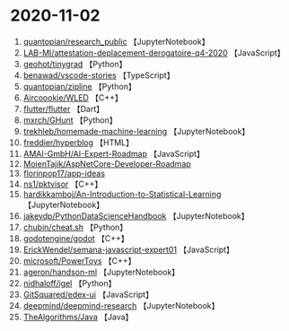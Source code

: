 # 2020-11-02

1. [quantopian/research_public](https://github.com/quantopian/research_public) 【JupyterNotebook】
2. [LAB-MI/attestation-deplacement-derogatoire-q4-2020](https://github.com/LAB-MI/attestation-deplacement-derogatoire-q4-2020) 【JavaScript】
3. [geohot/tinygrad](https://github.com/geohot/tinygrad) 【Python】
4. [benawad/vscode-stories](https://github.com/benawad/vscode-stories) 【TypeScript】
5. [quantopian/zipline](https://github.com/quantopian/zipline) 【Python】
6. [Aircoookie/WLED](https://github.com/Aircoookie/WLED) 【C++】
7. [flutter/flutter](https://github.com/flutter/flutter) 【Dart】
8. [mxrch/GHunt](https://github.com/mxrch/GHunt) 【Python】
9. [trekhleb/homemade-machine-learning](https://github.com/trekhleb/homemade-machine-learning) 【JupyterNotebook】
10. [freddier/hyperblog](https://github.com/freddier/hyperblog) 【HTML】
11. [AMAI-GmbH/AI-Expert-Roadmap](https://github.com/AMAI-GmbH/AI-Expert-Roadmap) 【JavaScript】
12. [MoienTajik/AspNetCore-Developer-Roadmap](https://github.com/MoienTajik/AspNetCore-Developer-Roadmap) 
13. [florinpop17/app-ideas](https://github.com/florinpop17/app-ideas) 
14. [ns1/pktvisor](https://github.com/ns1/pktvisor) 【C++】
15. [hardikkamboj/An-Introduction-to-Statistical-Learning](https://github.com/hardikkamboj/An-Introduction-to-Statistical-Learning) 【JupyterNotebook】
16. [jakevdp/PythonDataScienceHandbook](https://github.com/jakevdp/PythonDataScienceHandbook) 【JupyterNotebook】
17. [chubin/cheat.sh](https://github.com/chubin/cheat.sh) 【Python】
18. [godotengine/godot](https://github.com/godotengine/godot) 【C++】
19. [ErickWendel/semana-javascript-expert01](https://github.com/ErickWendel/semana-javascript-expert01) 【JavaScript】
20. [microsoft/PowerToys](https://github.com/microsoft/PowerToys) 【C++】
21. [ageron/handson-ml](https://github.com/ageron/handson-ml) 【JupyterNotebook】
22. [nidhaloff/igel](https://github.com/nidhaloff/igel) 【Python】
23. [GitSquared/edex-ui](https://github.com/GitSquared/edex-ui) 【JavaScript】
24. [deepmind/deepmind-research](https://github.com/deepmind/deepmind-research) 【JupyterNotebook】
25. [TheAlgorithms/Java](https://github.com/TheAlgorithms/Java) 【Java】
